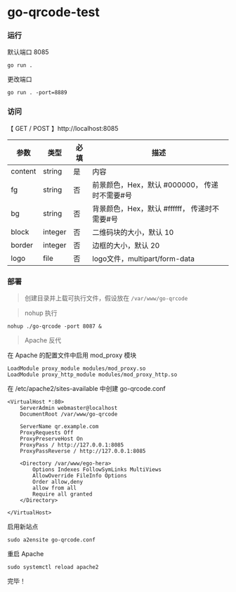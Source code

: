 # go-qrcode-test

### 运行

默认端口 8085
```
go run .
```

更改端口
```
go run . -port=8889
```


### 访问

【 GET / POST 】http://localhost:8085


|  参数   |  类型  |  必填  |  描述  |
|  ----  |  ----  |  ----  |  ----  |
| content |  string |  是   |   内容  |
| fg     |  string |   否   |   前景颜色，Hex，默认 #000000， 传递时不需要#号|
| bg     |  string |   否   |   背景颜色，Hex，默认 #ffffff， 传递时不需要#号|
| block  |  integer |   否   |   二维码块的大小，默认 10 |
| border |  integer |   否   |   边框的大小，默认 20 |
| logo   |   file   |   否  |  logo文件，multipart/form-data |


### 部署

> 创建目录并上载可执行文件，假设放在 `/var/www/go-qrcode`

> nohup 执行
```
nohup ./go-qrcode -port 8087 &
```

> Apache 反代

在 Apache 的配置文件中启用 mod_proxy 模块
```
LoadModule proxy_module modules/mod_proxy.so
LoadModule proxy_http_module modules/mod_proxy_http.so
```

在 /etc/apache2/sites-available 中创建 go-qrcode.conf
```
<VirtualHost *:80>
    ServerAdmin webmaster@localhost
    DocumentRoot /var/www/go-qrcode

    ServerName qr.example.com
    ProxyRequests Off
    ProxyPreserveHost On
    ProxyPass / http://127.0.0.1:8085
    ProxyPassReverse / http://127.0.0.1:8085

    <Directory /var/www/ego-hera>
        Options Indexes FollowSymLinks MultiViews
        AllowOverride FileInfo Options
        Order allow,deny
        allow from all
        Require all granted
    </Directory>

</VirtualHost>
```

启用新站点
```
sudo a2ensite go-qrcode.conf
```

重启 Apache
```
sudo systemctl reload apache2
```

完毕！